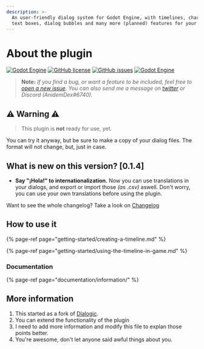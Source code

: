 ```yaml
---
description: >-
  An user-friendly dialog system for Godot Engine, with timelines, characters,
  text boxes, dialog bubbles and many more (planned) features for your games.
---
```


# About the plugin

[![Godot Engine](https://img.shields.io/badge/Godot%20Engine-Plugin-blue?style=flat-square&logo=godot-engine&logoColor=white&logoWidth=20)]() [![GitHub license](https://img.shields.io/github/license/AnidemDex/Godot-DialogPlugin?style=flat-square)](https://github.com/AnidemDex/Godot-DialogPlugin/blob/main/LICENSE) [![GitHub issues](https://img.shields.io/github/issues/AnidemDex/Godot-DialogPlugin?style=flat-square)](https://github.com/AnidemDex/Godot-DialogPlugin/issues) [![Godot Engine](https://img.shields.io/badge/Version-0.1.4-red?style=flat-square)](https://github.com/AnidemDex/Godot-DialogPlugin/releases/tag/v0.1.4)

> **Note:** _If you find a bug, or want a feature to be included, feel free to_ [_open a new issue_](https://github.com/AnidemDex/Godot-DialogPlugin/issues/new)_. You can also send me a message on_ [_twitter_](https://twitter.com/anidemdex) _or Discord \(AnidemDex\#6740\)._

## ⚠ Warning ⚠

> This plugin is **not** ready for use, yet.

You can try it anyway, but be sure to make a copy of your dialog files. The format will not change, but, just in case.

## What is new on this version? \[0.1.4\]

* **Say "¡Hola!" to internationalization.** Now you can use translations in your dialogs, and export or import those _\(as .csv\)_ aswell. Don't worry, you can use your own translations before using the plugin.

Want to see the whole changelog? Take a look on [Changelog](changelog/0.x.x-pre-release.md#0-1-4-2021-05-09)

## How to use it

{% page-ref page="getting-started/creating-a-timeline.md" %}

{% page-ref page="getting-started/using-the-timeline-in-game.md" %}

### Documentation

{% page-ref page="documentation/information/" %}

## More information

1. This started as a fork of [Dialogic](https://github.com/coppolaemilio/dialogic).
2. You can extend the functionality of the plugin
3. I need to add more information and modify this file to explan those points better.
4. You're awesome, don't let anyone said awful things about you.

